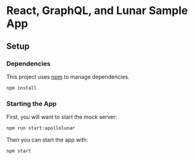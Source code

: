 # React, GraphQL, and Lunar Sample App

## Setup

### Dependencies

This project uses [npm](https://www.npmjs.com/get-npm) to manage dependencies.

```sh
npm install
```

### Starting the App

First, you will want to start the mock server:

```sh
npm run start:apollolunar
```

Then you can start the app with:

```sh
npm start
```
